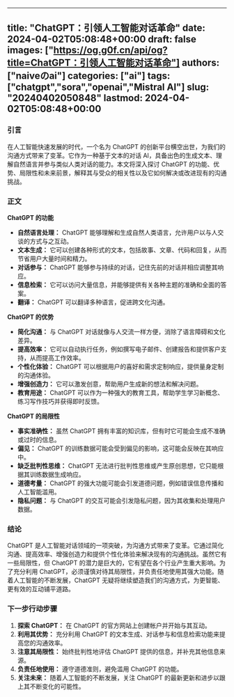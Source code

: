 
---
title: "ChatGPT：引领人工智能对话革命"
date: 2024-04-02T05:08:48+00:00
draft: false
images: ["https://og.g0f.cn/api/og?title=ChatGPT：引领人工智能对话革命"]
authors: ["naiveのai"]
categories: ["ai"]
tags: ["chatgpt","sora","openai","Mistral AI"]
slug: "20240402050848"
lastmod: 2024-04-02T05:08:48+00:00
---
### 引言

在人工智能快速发展的时代，一个名为 ChatGPT 的创新平台横空出世，为我们的沟通方式带来了变革。它作为一种基于文本的对话 AI，具备出色的生成文本、理解自然语言并参与类似人类对话的能力。本文将深入探讨 ChatGPT 的功能、优势、局限性和未来前景，解释其与受众的相关性以及它如何解决或改进现有的沟通挑战。

### 正文

**ChatGPT 的功能**

- **自然语言处理：** ChatGPT 能够理解和生成自然人类语言，允许用户以与人交谈的方式与之互动。
- **文本生成：** 它可以创建各种形式的文本，包括故事、文章、代码和回复，从而节省用户大量时间和精力。
- **对话参与：** ChatGPT 能够参与持续的对话，记住先前的对话并相应调整其响应。
- **信息检索：** 它可以访问大量信息，并能够提供有关各种主题的准确和全面的答案。
- **翻译：** ChatGPT 可以翻译多种语言，促进跨文化沟通。

**ChatGPT 的优势**

- **简化沟通：** 与 ChatGPT 对话就像与人交流一样方便，消除了语言障碍和文化差异。
- **提高效率：** 它可以自动执行任务，例如撰写电子邮件、创建报告和提供客户支持，从而提高工作效率。
- **个性化体验：** ChatGPT 可以根据用户的喜好和需求定制响应，提供量身定制的沟通体验。
- **增强创造力：** 它可以激发创意，帮助用户生成新的想法和解决问题。
- **教育用途：** ChatGPT 可以作为一种强大的教育工具，帮助学生学习新概念、练习写作技巧并获得即时反馈。

**ChatGPT 的局限性**

- **事实准确性：** 虽然 ChatGPT 拥有丰富的知识库，但有时它可能会生成不准确或过时的信息。
- **偏见：** ChatGPT 的训练数据可能会受到偏见的影响，这可能会反映在其响应中。
- **缺乏批判性思维：** ChatGPT 无法进行批判性思维或产生原创思想，它只能根据其训练数据生成响应。
- **道德考量：** ChatGPT 的强大功能可能会引发道德问题，例如错误信息传播和人工智能滥用。
- **隐私问题：** 与 ChatGPT 的交互可能会引发隐私问题，因为其收集和处理用户数据。

### 结论

ChatGPT 是人工智能对话领域的一项突破，为沟通方式带来了变革。它通过简化沟通、提高效率、增强创造力和提供个性化体验来解决现有的沟通挑战。虽然它有一些局限性，但 ChatGPT 的潜力是巨大的，它有望在各个行业产生重大影响。为了充分利用 ChatGPT，必须谨慎对待其局限性，并负责任地使用其强大功能。随着人工智能的不断发展，ChatGPT 无疑将继续塑造我们的沟通方式，为更智能、更有效的互动铺平道路。

### 下一步行动步骤

1. **探索 ChatGPT：** 在 ChatGPT 的官方网站上创建帐户并开始与其互动。
2. **利用其优势：** 充分利用 ChatGPT 的文本生成、对话参与和信息检索功能来提高您的沟通效率。
3. **注意其局限性：** 始终批判性地评估 ChatGPT 提供的信息，并补充其他信息来源。
4. **负责任地使用：** 遵守道德准则，避免滥用 ChatGPT 的功能。
5. **关注未来：** 随着人工智能的不断发展，关注 ChatGPT 的最新更新和进步以跟上其不断变化的可能性。